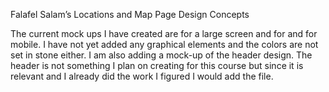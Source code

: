 Falafel Salam’s Locations and Map Page Design Concepts

The current mock ups I have created are for a large screen and for and for mobile.
I have not yet added any graphical elements and the colors are not set in stone either.
I am also adding a mock-up of the header design. The header is not something I plan on creating for this course but since
it is relevant and I already did the work I figured I would add the file. 
